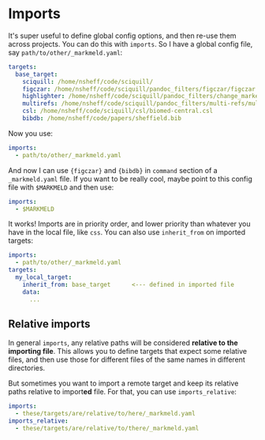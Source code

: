 # Imports

It's super useful to define global config options, and then re-use them across projects. You can do this with `imports`. So I have a global config file, say `path/to/other/_markmeld.yaml`:

```yaml
targets:
  base_target:
    sciquill: /home/nsheff/code/sciquill/
    figczar: /home/nsheff/code/sciquill/pandoc_filters/figczar/figczar.lua
    highlighter: /home/nsheff/code/sciquill/pandoc_filters/change_marker/change_marker.lua
    multirefs: /home/nsheff/code/sciquill/pandoc_filters/multi-refs/multi-refs.lua
    csl: /home/nsheff/code/sciquill/csl/biomed-central.csl
    bibdb: /home/nsheff/code/papers/sheffield.bib
```

Now you use:
```yaml
imports:
  - path/to/other/_markmeld.yaml
```

And now I can use `{figczar}` and `{bibdb}` in `command` section of a `_markmeld.yaml` file. If you want to be really cool, maybe point to this config file with `$MARKMELD` and then use:

```yaml
imports:
  - $MARKMELD
```

It works! Imports are in priority order, and lower priority than whatever you have in the local file, like `css`.  You can also use `inherit_from` on imported targets:

```yaml
imports:
  - path/to/other/_markmeld.yaml
targets:
  my_local_target:
    inherit_from: base_target      <--- defined in imported file
    data:
      ...
```



## Relative imports

In general `imports`, any relative paths will be considered **relative to the importing file**. This allows you to define targets that expect some relative files, and then use those for different files of the same names in different directories.

But sometimes you want to import a remote target and keep its relative paths relative to import**ed** file. For that, you can use `imports_relative`:

```yaml
imports:
  - these/targets/are/relative/to/here/_markmeld.yaml
imports_relative:
  - these/targets/are/relative/to/there/_markmeld.yaml
```
